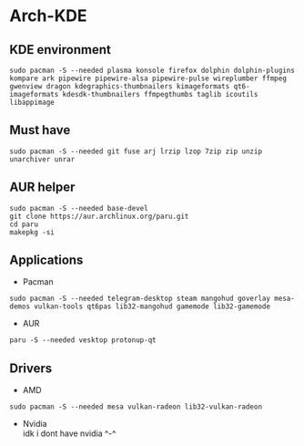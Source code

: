 # Arch-KDE
## KDE environment
   ```
   sudo pacman -S --needed plasma konsole firefox dolphin dolphin-plugins kompare ark pipewire pipewire-alsa pipewire-pulse wireplumber ffmpeg gwenview dragon kdegraphics-thumbnailers kimageformats qt6-imageformats kdesdk-thumbnailers ffmpegthumbs taglib icoutils libappimage
   ```
## Must have
   ```
   sudo pacman -S --needed git fuse arj lrzip lzop 7zip zip unzip unarchiver unrar
   ```
## AUR helper
   ```
   sudo pacman -S --needed base-devel
   git clone https://aur.archlinux.org/paru.git
   cd paru
   makepkg -si
   ```
## Applications
   - Pacman
   ```
   sudo pacman -S --needed telegram-desktop steam mangohud goverlay mesa-demos vulkan-tools qt6pas lib32-mangohud gamemode lib32-gamemode 
   ```
   - AUR
   ```
   paru -S --needed vesktop protonup-qt
   ```
## Drivers
   - AMD
   ```
   sudo pacman -S --needed mesa vulkan-radeon lib32-vulkan-radeon
   ```
   - Nvidia\
     idk i dont have nvidia ^-^
